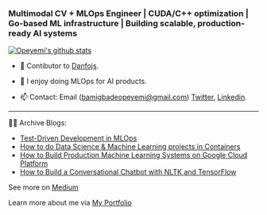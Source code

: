 ### Multimodal CV + MLOps Engineer | CUDA/C++ optimization | Go-based ML infrastructure | Building scalable, production-ready AI systems

[![Opeyemi's github stats](https://github-readme-stats.vercel.app/api?username=opeyemibami&show_icons=true&title_color=fff&icon_color=79ff97&text_color=9f9f9f&bg_color=151515)](https://github.com/opeyemibami/)

- 🌱 Contibutor to [Danfojs](https://github.com/opensource9ja/danfojs). 
- 🌱 I enjoy doing MLOps for AI products.

- 📫 Contact: Email (bamigbadeopeyemi@gmail.com) [Twitter](https://twitter.com/opeyemibami), [Linkedin](https://www.linkedin.com/in/bamigbade-opeyemi-49007a122/).

--------------
✍🏼 Archive Blogs:
- [Test-Driven Development in MLOps](https://medium.com/mlops-community/test-driven-development-in-mlops-part-1-8894575f4dec)
- [How to do Data Science & Machine Learning projects in Containers](https://neptune.ai/blog/data-science-machine-learning-in-containers)
- [How to Build Production Machine Learning Systems on Google Cloud Platform](https://heartbeat.comet.ml/building-production-machine-learning-systems-on-google-cloud-platform-part-1-959e0ad99b75)
- [How to Build a Conversational Chatbot with NLTK and TensorFlow](https://heartbeat.comet.ml/building-a-conversational-chatbot-with-nltk-and-tensorflow-part-1-f452ce1756e5)

See more on [Medium](https://opeyemibami.medium.com/)

Learn more about me via [My Portfolio](https://opeyemibami.github.io/yhemmy/)
